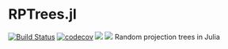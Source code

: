 # RPTrees.jl
[![Build Status](https://github.com/djpasseyjr/RPTrees.jl/actions/workflows/ci.yml/badge.svg)](https://github.com/djpasseyjr/RPTrees.jl/actions/workflows/ci.yml/badge.svg)
[![codecov](https://codecov.io/gh/djpasseyjr/RPTrees.jl/branch/main/graph/badge.svg?token=S7PNXQOLQK)](https://codecov.io/gh/djpasseyjr/RPTrees.jl)
[![](https://img.shields.io/badge/docs-stable-blue.svg)](https://USER_NAME.github.io/PACKAGE_NAME.jl/stable)
[![](https://img.shields.io/badge/docs-dev-blue.svg)](https://USER_NAME.github.io/PACKAGE_NAME.jl/dev)
Random projection trees in Julia
